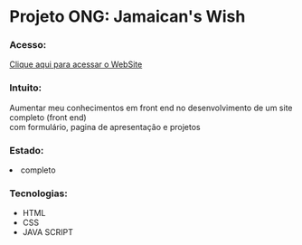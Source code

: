 <h1>Projeto ONG: Jamaican's Wish</h1>

<h3>Acesso:</h3>
    <a href="https://jeferson6191.github.io/Projeto-Front-End-ONG-Jamaican-s-Wish/index.html" target="_blank">Clique aqui para acessar o WebSite</a>



<h3>Intuito:</h3>

<p>Aumentar meu conhecimentos em front end no desenvolvimento de um site completo (front end)<br> com formulário, pagina de apresentação e projetos</p>

<H3>Estado:</H3>
<li>completo</li>
<h3>Tecnologias:</h3>

<ul>
    <li>HTML </li>
    <LI>CSS</LI>
    <LI>JAVA SCRIPT</LI>

</ul>
